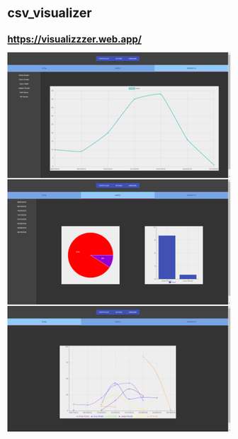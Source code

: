 # csv_visualizer

## https://visualizzzer.web.app/

![Test Image 1](img_1.png)
![Test Image 1](img_2.png)
![Test Image 1](img_3.png)
